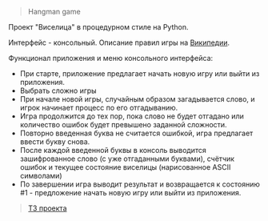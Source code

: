 > Hangman game

Проект "Виселица" в процедурном стиле на Python.

Интерфейс - консольный. Описание правил игры на [Википедии](https://ru.wikipedia.org/wiki/%D0%92%D0%B8%D1%81%D0%B5%D0%BB%D0%B8%D1%86%D0%B0_(%D0%B8%D0%B3%D1%80%D0%B0)).

Функционал приложения и меню консольного интерфейса:

- При старте, приложение предлагает начать новую игру или выйти из приложения.
- Выбрать сложно игры
- При начале новой игры, случайным образом загадывается слово, и игрок начинает процесс по его отгадыванию.
- Игра продолжится до тех пор, пока слово не будет отгадано или количество ошибок будет превышено заданной сложности.
- Повторно введенная буква не считается ошибкой, игра предлагает ввести букву снова.
- После каждой введенной буквы в консоль выводится зашифрованное слово (с уже отгаданными буквами), счётчик ошибок и текущее состояние виселицы (нарисованное ASCII символами)
- По завершении игра выводит результат и возвращается к состоянию #1 - предложение начать новую игру или выйти из приложения.

> [ТЗ проекта](https://github.com/zhukovsd/java-backend-learning-course/tree/main/Projects/Hangman)